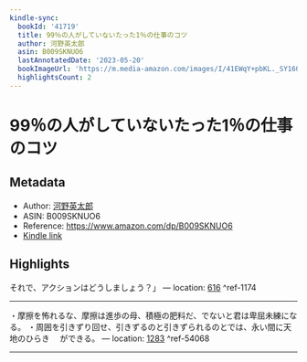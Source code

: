 ```yaml
---
kindle-sync:
  bookId: '41719'
  title: 99％の人がしていないたった1％の仕事のコツ
  author: 河野英太郎
  asin: B009SKNUO6
  lastAnnotatedDate: '2023-05-20'
  bookImageUrl: 'https://m.media-amazon.com/images/I/41EWqY+pbKL._SY160.jpg'
  highlightsCount: 2
---
```

# 99％の人がしていないたった1％の仕事のコツ
## Metadata
* Author: [河野英太郎](https://www.amazon.comundefined)
* ASIN: B009SKNUO6
* Reference: https://www.amazon.com/dp/B009SKNUO6
* [Kindle link](kindle://book?action=open&asin=B009SKNUO6)

## Highlights
それで、アクションはどうしましょう？」 — location: [616](kindle://book?action=open&asin=B009SKNUO6&location=616) ^ref-1174

---
・摩擦を怖れるな、摩擦は進歩の母、積極の肥料だ、でないと君は卑屈未練になる。 ・周囲を引きずり回せ、引きずるのと引きずられるのとでは、永い間に天地のひらき 　ができる。 — location: [1283](kindle://book?action=open&asin=B009SKNUO6&location=1283) ^ref-54068

---

